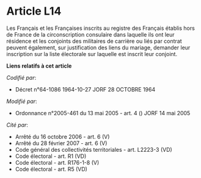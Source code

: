 # Article L14

Les Français et les Françaises inscrits au registre des Français établis hors de France de la circonscription consulaire dans
laquelle ils ont leur résidence et les conjoints des militaires de carrière ou liés par contrat peuvent également, sur
justification des liens du mariage, demander leur inscription sur la liste électorale sur laquelle est inscrit leur conjoint.

**Liens relatifs à cet article**

_Codifié par_:

  - Décret n°64-1086 1964-10-27 JORF 28 OCTOBRE 1964

_Modifié par_:

  - Ordonnance n°2005-461 du 13 mai 2005 - art. 4 () JORF 14 mai 2005

_Cité par_:

  - Arrêté du 16 octobre 2006 - art. 6 (V)
  - Arrêté du 28 février 2007 - art. 6 (V)
  - Code général des collectivités territoriales - art. L2223-3 (VD)
  - Code électoral - art. R1 (VD)
  - Code électoral - art. R176-1-8 (V)
  - Code électoral - art. R5 (VD)
